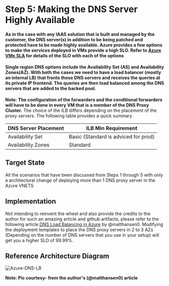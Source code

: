 # Step 5: Making the DNS Server Highly Available
#### As in the case with any IAAS solution that is built and managed by the customer, the DNS server(s) in addition to be being patched and protected have to be made highly available. Azure provides a few options to make the services deployed in VMs provide a high SLO. Refer to [Azure VMs SLA](https://www.azure.cn/en-us/support/sla/virtual-machines/) for details of the SLO with each of the options
#### Single region DNS options include the Availability Set (AS) and Availability Zones(AZ). With both the cases we need to have a load balancer (mostly an internal LB) that fronts these DNS servers and receives the queries at its private IP frontend. The queries are then load balanced among the DNS servers that are added to the backed pool.
**Note: The configuration of the forwarders and the conditional forwarders will have to be done in every VM that is a member of the DNS Proxy Cluster.** 
The choice of the ILB differs depending on the placement of the proxy servers. The following table provides a quick summary

| DNS Server Placement | ILB Min Requirement |
| ---------------------|-----------------|
| Availability Set     | Basic (Standard is adviced for prod)|
| Availability Zones   | Standard        |


## Target State
All the scenarios that have been discussed from Steps 1 through 5 with only a architectural change of deploying more than 1 DNS proxy server in the Azure VNETS

## Implementation 
Not intending to reinvent the wheel and also provide the credits to the author for such an amazing article and github artifacts, please refer to the following article.[DNS Load Balancing in Azure](https://thetechl33t.com/2020/12/21/dns-load-balancing-in-azure/) by @matthansen0.
Modifying the deployment templates to place the DNS proxy servers in 2 to 3 AZs (Depending on the number of DNS servers that you use in your setup) will get you a higher SLO of 99.99%.

## Reference Architecture Diagram
![Azure-DNS-LB](https://user-images.githubusercontent.com/13979783/122677355-a3ce3d00-d1ff-11eb-94fb-5e357b35a5e7.png)

**Note: Pic courtesy- from the author's (@matthansen0) article**


